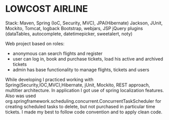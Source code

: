 LOWCOST AIRLINE
===============================

Stack:
Maven, Spring (IoC, Security, MVC), JPA(Hibernate)
Jackson, JUnit, Mockito, Tomcat, logback
Bootstrap, webjars, JSP
jQuery plugins (dataTables, autocomplete, datetimepicker, sweetalert, noty)

Web project based on roles:
- anonymous can search flights and register
- user can log in, book and purchase tickets, load his active and archived tickets
- admin has base functionality to manage flights, tickets and users

While developing I practiced working with Spring(Security,IOC,MVC),Hibernate,
jUnit, Mockito, REST approach, multitier architecture.
In application I got use of spring localization features.
Also was used org.springframework.scheduling.concurrent.ConcurrentTaskScheduler for
creating scheduled tasks to delete, but not purchased in particular time tickets.
I made my best to follow code convention and to apply clean code.